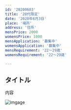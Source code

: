 ```yaml
---
id: '20200603'
title: '20代限定'
date: '2020年6月3日'
place: '場所'
address: '住所'
mensPrice: 2000
womensPrice: 1000
mensApplication: '募集中'
womensApplication: '募集中'
mensRequirement: '22〜29歳'
womensRequirement: '22〜29歳'

---
```

## タイトル

内容

![imgage](/images/logo-no-text.png)